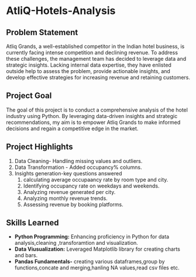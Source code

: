 # AtliQ-Hotels-Analysis
## Problem Statement

Atliq Grands, a well-established competitor in the Indian hotel business, is currently facing intense competition and declining revenue. To address these challenges, the management team has decided to leverage data and strategic insights. Lacking internal data expertise, they have enlisted outside help to assess the problem, provide actionable insights, and develop effective strategies for increasing revenue and retaining customers.

## Project Goal

The goal of this project is to conduct a comprehensive analysis of the hotel industry using Python. By leveraging data-driven insights and strategic recommendations, my aim is to empower Atliq Grands to make informed decisions and regain a competitive edge in the market.

## Project Highlights

1. Data Cleaning- Handling missing values and outliers.
2. Data Transformation - Added occupancy% columns.
3. Insights generation-key questions answered 
   1. calculating average  occupaancy rate by room type and city. 
   2. Identifying occupancy rate on weekdays and weekends.
   3. Analyzing  revenue generated per city.
   4. Analyzing monthly revenue trends.
   5. Assessing revenue by booking platforms.

## Skills Learned
- **Python Programming:** Enhancing proficiency in Python for data analysis,cleaning ,transforamtion and visualization.
- **Data Viusualization:** Leveraged Matplotlib library for creating charts and bars.
- **Pandas Fundamentals-** creating various dataframes,group by functions,concate and merging,hanling NA values,read csv files etc.

